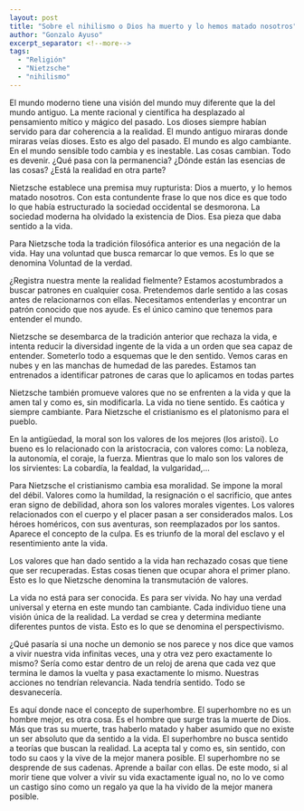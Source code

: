 ```yaml
---
layout: post
title: "Sobre el nihilismo o Dios ha muerto y lo hemos matado nosotros"
author: "Gonzalo Ayuso"
excerpt_separator: <!--more-->
tags: 
  - "Religión"
  - "Nietzsche"
  - "nihilismo"
---
```

El mundo moderno tiene una visión del mundo muy diferente que la del mundo antiguo. La mente racional y científica ha desplazado al pensamiento mítico y mágico del pasado. Los dioses siempre habían servido para dar coherencia a la realidad. El mundo antiguo miraras donde miraras veías dioses. Esto es algo del pasado. El mundo es algo cambiante. En el mundo sensible todo cambia y es inestable. Las cosas cambian. Todo es devenir. ¿Qué pasa con la permanencia? ¿Dónde están las esencias de las cosas? ¿Está la realidad en otra parte?
<!--more-->
Nietzsche establece una premisa muy rupturista: Dios a muerto, y lo hemos matado nosotros. Con esta contundente frase lo que nos dice es que todo lo que había estructurado la sociedad occidental se desmorona. La sociedad moderna ha olvidado la existencia de Dios. Esa pieza que daba sentido a la vida. 

Para Nietzsche toda la tradición filosófica anterior es una negación de la vida. Hay una voluntad que busca remarcar lo que vemos. Es lo que se denomina Voluntad de la verdad. 

¿Registra nuestra mente la realidad fielmente? Estamos acostumbrados a buscar patrones en cualquier cosa. Pretendemos darle sentido a las cosas antes de relacionarnos con ellas. Necesitamos entenderlas y encontrar un patrón conocido que nos ayude. Es el único camino que tenemos para entender el mundo.

Nietzsche se desembarca de la tradición anterior que rechaza la vida, e intenta reducir la diversidad ingente de la vida a un orden que sea capaz de entender. Someterlo todo a esquemas que le den sentido. Vemos caras en nubes y en las manchas de humedad de las paredes. Estamos tan entrenados a identificar patrones de caras que lo aplicamos en todas partes

Nietzsche también promueve valores que no se enfrenten a la vida y que la amen tal y como es, sin modificarla. La vida no tiene sentido. Es caótica y siempre cambiante. Para Nietzsche el cristianismo es el platonismo para el pueblo.

En la antigüedad, la moral son los valores de los mejores (los aristoi). Lo bueno es lo relacionado con la aristocracia, con valores como: La nobleza, la autonomía, el coraje, la fuerza. Mientras que lo malo son los valores de los sirvientes: La cobardía, la fealdad, la vulgaridad,...

Para Nietzsche el cristianismo cambia esa moralidad. Se impone la moral del débil. Valores como la humildad, la resignación o el sacrificio, que antes eran signo de debilidad, ahora son los valores morales vigentes. Los valores relacionados con el cuerpo y el placer pasan a ser considerados malos. Los héroes homéricos, con sus aventuras, son reemplazados por los santos. Aparece el concepto de la culpa. Es es triunfo de la moral del esclavo y el resentimiento ante la vida.

Los valores que han dado sentido a la vida han rechazado cosas que tiene que ser recuperadas. Estas cosas tienen que ocupar ahora el primer plano. Esto es lo que Nietzsche denomina la transmutación de valores.

La vida no está para ser conocida. Es para ser vivida. No hay una verdad universal y eterna en este mundo tan cambiante. Cada individuo tiene una visión única de la realidad. La verdad se crea y determina mediante diferentes puntos de vista. Esto es lo que se denomina el perspectivismo.

¿Qué pasaría si una noche un demonio se nos parece y nos dice que vamos a vivir nuestra vida infinitas veces, una y otra vez pero exactamente lo mismo? Sería como estar dentro de un reloj de arena que cada vez que termina le damos la vuelta y pasa exactamente lo mismo. Nuestras acciones no tendrían relevancia. Nada tendría sentido. Todo se desvanecería.

Es aquí donde nace el concepto de superhombre. El superhombre no es un hombre mejor, es otra cosa. Es el hombre que surge tras la muerte de Dios. Más que tras su muerte, tras haberlo matado y haber asumido que no existe un ser absoluto que da sentido a la vida. El superhombre no busca sentido a teorías que buscan la realidad. La acepta tal y como es, sin sentido, con todo su caos y la vive de la mejor manera posible. El superhombre no se desprende de sus cadenas. Aprende a bailar con ellas. De este modo, si al morir tiene que volver a vivir su vida exactamente igual no, no lo ve como un castigo sino como un regalo ya que la ha vivido de la mejor manera posible.